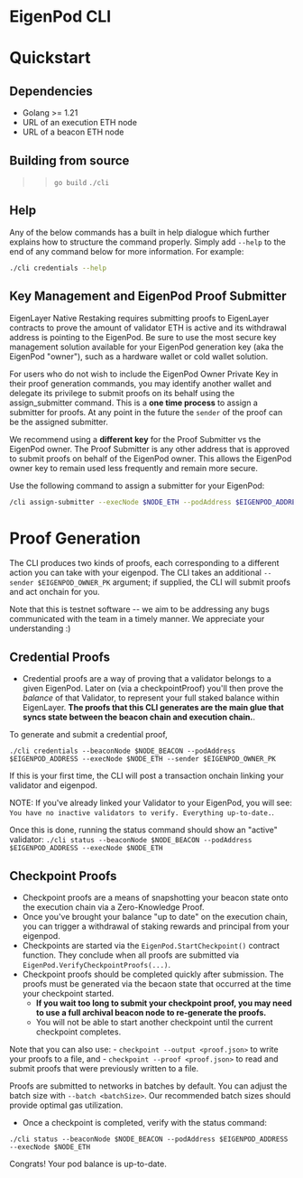 # EigenPod CLI

# Quickstart

## Dependencies

- Golang >= 1.21
- URL of an execution ETH node
- URL of a beacon ETH node

## Building from source

>> `go build`
>> `./cli`

## Help

Any of the below commands has a built in help dialogue which further explains how to structure the command properly. Simply add `--help` to the end of any command below for more information. For example:
```bash
./cli credentials --help
```


## Key Management and EigenPod Proof Submitter

EigenLayer Native Restaking requires submitting proofs to EigenLayer contracts to prove the amount of validator ETH is active and its withdrawal address is pointing to the EigenPod. Be sure to use the most secure key management solution available for your EigenPod generation key (aka the EigenPod "owner"), such as a hardware wallet or cold wallet solution.

For users who do not wish to include the EigenPod Owner Private Key in their proof generation commands, you may identify another wallet and delegate its privilege to submit proofs on its behalf using the assign_submitter command. This is a **one time process** to assign a submitter for proofs. At any point in the future the `sender` of the proof can be the assigned submitter.

We recommend using a **different key** for the Proof Submitter vs the EigenPod owner. The Proof Submitter is any other address that is approved to submit proofs on behalf of the EigenPod owner. This allows the EigenPod owner key to remain used less frequently and remain more secure.

Use the following command to assign a submitter for your EigenPod:
```bash
/cli assign-submitter --execNode $NODE_ETH --podAddress $EIGENPOD_ADDRESS --sender $EIGENPOD_OWNER_PK
```


# Proof Generation

The CLI produces two kinds of proofs, each corresponding to a different action you can take with your eigenpod. The CLI takes an additional `--sender $EIGENPOD_OWNER_PK` argument; if supplied, the CLI will submit proofs and act onchain for you.

Note that this is testnet software -- we aim to be addressing any bugs communicated with the team in a timely manner. We appreciate your understanding :) 

## Credential Proofs

- Credential proofs are a way of proving that a validator belongs to a given EigenPod. Later on (via a checkpointProof) you'll then prove
the _balance_ of that Validator, to represent your full staked balance within EigenLayer. **The proofs that this CLI generates are the main glue that syncs state between the beacon chain and execution chain.**.

To generate and submit a credential proof,

`./cli credentials --beaconNode $NODE_BEACON --podAddress $EIGENPOD_ADDRESS --execNode $NODE_ETH --sender $EIGENPOD_OWNER_PK`

If this is your first time, the CLI will post a transaction onchain linking your validator and eigenpod.

NOTE: If you've already linked your Validator to your EigenPod, you will see: `You have no inactive validators to verify. Everything up-to-date.`.

Once this is done, running the status command should show an "active" validator:
`./cli status --beaconNode $NODE_BEACON --podAddress $EIGENPOD_ADDRESS --execNode $NODE_ETH`


## Checkpoint Proofs

- Checkpoint proofs are a means of snapshotting your beacon state onto the execution chain via a Zero-Knowledge Proof. 
- Once you've brought your balance "up to date" on the execution chain, you can trigger a withdrawal of staking rewards and principal 
from your eigenpod.
- Checkpoints are started via the `EigenPod.StartCheckpoint()` contract function. They conclude when all proofs are submitted via `EigenPod.VerifyCheckpointProofs(...)`.
- Checkpoint proofs should be completed quickly after submission. The proofs must be generated via the becaon state that occurred at the 
time your checkpoint started. 
    - **If you wait too long to submit your checkpoint proof, you may need to use a full archival beacon node to 
re-generate the proofs.** 
    - You will not be able to start another checkpoint until the current checkpoint completes.

Note that you can also use:
    - `checkpoint --output <proof.json>` to write your proofs to a file, and 
    - `checkpoint --proof <proof.json>` to read and submit proofs that were previously written to a file.

Proofs are submitted to networks in batches by default. You can adjust the batch size with `--batch <batchSize>`. Our recommended batch sizes should provide optimal gas utilization.

- Once a checkpoint is completed, verify with the status command:

`./cli status --beaconNode $NODE_BEACON --podAddress $EIGENPOD_ADDRESS --execNode $NODE_ETH`

Congrats! Your pod balance is up-to-date.

